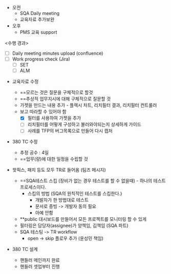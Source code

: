 - 오전
	- SQA Daily meeting
	- 교육자료 추가보완
- 오후
	- PMS 교육 support

<수행 경과>
- [ ] Daily meeting minutes upload (confluence)
- [ ] Work progress check (Jira)
	- [ ] SET
	- [ ] ALM

- 교육자료 수정
	- ==모르는 것은 질문을 구체적으로 할것
	- ==추상적 업무지시에 대해 구체적으로 질문할 것
	- 가젯을 만드는 내용 추가 - 플렉시 차트, 리치필터 결과, 리치필터 컨트롤러
	- 보고 따라할 수 있어야 함
		- [x] 필터를 사용하여 가젯을 추가
		- [ ] 리치필터를 어떻게 구성하고 불러와야되는지 상세하게 가이드
		- [ ] 사례를 TFP의 버그목록으로 만들어 다시 캡처
- 380 TC 수정
	- 추정 공수 : 4일
	- ==업무(량)에 대한 일정을 수립할 것
- 핫픽스, 패치 등도 모두 TR로 들어옴 (팀즈 메시지)
	- ==SQA테스트 스킵 (장비가 없는 경우 테스트를 할 수 없을때) - 하나의 테스트 프로세스이다.
		- 스킵의 방법 (SQA의 원칙적인 테스트를 스킵한다.)
			- 개발자가 한 방법대로 테스트
			- 문서로 증빙 -> 개발자 동의 필요
			- 아예 안함
	- **public 대시보드를 만들어서 모든 프로젝트를 모니터링 할 수 있게
	- 필터링은 담당자(assignee)가 양책임, 김책임 (SQA 파트)
	- SQA 테스팅 -> TR workflow
		- open -> skip 플로우 추가 (윤성민 책임)

- 380 TC 설계
	- 핸들러 메인까지 완료
	- 핸들러 셋업부터 진행